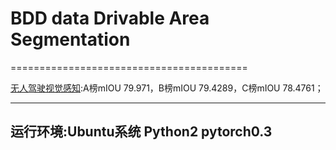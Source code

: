 # BDD data Drivable Area Segmentation
=========================================

[无人驾驶视觉感知](https://challenger.ai/competition/adp2018):A榜mIOU 79.971，B榜mIOU 79.4289，C榜mIOU 78.4761；<Br/>

--------------------------------------------------------
运行环境:Ubuntu系统 Python2 pytorch0.3
--------------------------------------------------------
